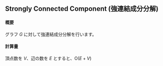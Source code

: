 ## Strongly Connected Component (強連結成分分解)

#### 概要

グラフ $G$ に対して強連結成分分解を行います。

#### 計算量

頂点数を $V$、辺の数を $E$ とすると、$\mathrm{O}(E + V)$